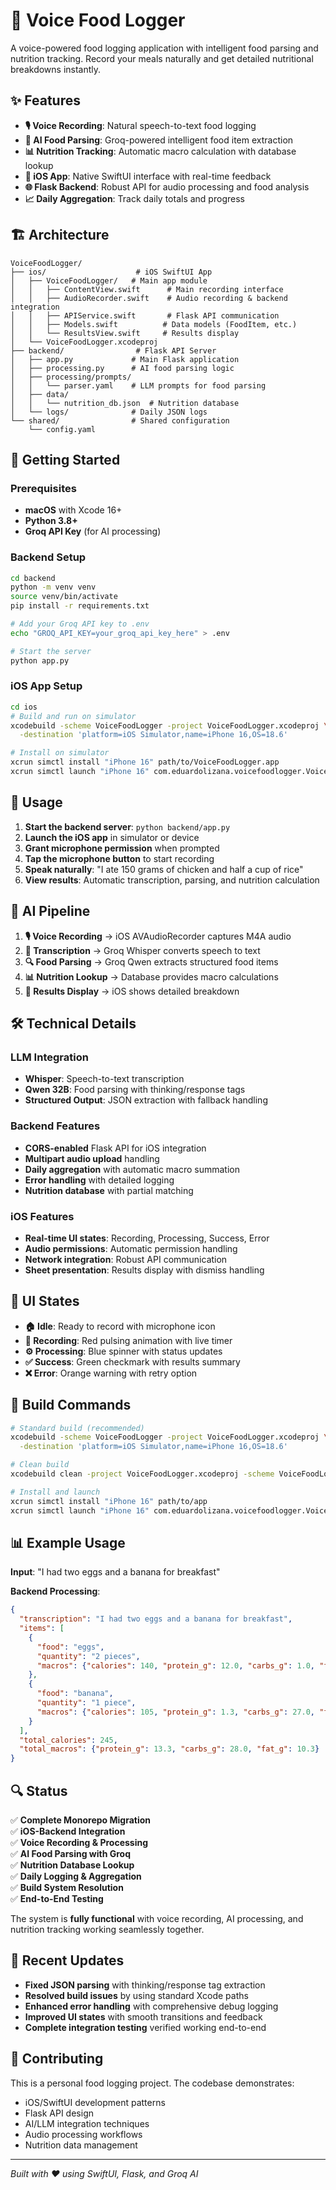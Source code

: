 # 🎤 Voice Food Logger

A voice-powered food logging application with intelligent food parsing and nutrition tracking. Record your meals naturally and get detailed nutritional breakdowns instantly.

## ✨ Features

- **🎙️ Voice Recording**: Natural speech-to-text food logging
- **🧠 AI Food Parsing**: Groq-powered intelligent food item extraction
- **📊 Nutrition Tracking**: Automatic macro calculation with database lookup
- **📱 iOS App**: Native SwiftUI interface with real-time feedback
- **🌐 Flask Backend**: Robust API for audio processing and food analysis
- **📈 Daily Aggregation**: Track daily totals and progress

## 🏗️ Architecture

```
VoiceFoodLogger/
├── ios/                    # iOS SwiftUI App
│   ├── VoiceFoodLogger/   # Main app module
│   │   ├── ContentView.swift      # Main recording interface
│   │   ├── AudioRecorder.swift    # Audio recording & backend integration
│   │   ├── APIService.swift       # Flask API communication
│   │   ├── Models.swift          # Data models (FoodItem, etc.)
│   │   └── ResultsView.swift     # Results display
│   └── VoiceFoodLogger.xcodeproj
├── backend/                # Flask API Server
│   ├── app.py             # Main Flask application
│   ├── processing.py      # AI food parsing logic
│   ├── processing/prompts/
│   │   └── parser.yaml    # LLM prompts for food parsing
│   ├── data/
│   │   └── nutrition_db.json  # Nutrition database
│   └── logs/              # Daily JSON logs
└── shared/                # Shared configuration
    └── config.yaml
```

## 🚀 Getting Started

### Prerequisites

- **macOS** with Xcode 16+
- **Python 3.8+**
- **Groq API Key** (for AI processing)

### Backend Setup

```bash
cd backend
python -m venv venv
source venv/bin/activate
pip install -r requirements.txt

# Add your Groq API key to .env
echo "GROQ_API_KEY=your_groq_api_key_here" > .env

# Start the server
python app.py
```

### iOS App Setup

```bash
cd ios
# Build and run on simulator
xcodebuild -scheme VoiceFoodLogger -project VoiceFoodLogger.xcodeproj \
  -destination 'platform=iOS Simulator,name=iPhone 16,OS=18.6'

# Install on simulator
xcrun simctl install "iPhone 16" path/to/VoiceFoodLogger.app
xcrun simctl launch "iPhone 16" com.eduardolizana.voicefoodlogger.VoiceFoodLogger
```

## 🎯 Usage

1. **Start the backend server**: `python backend/app.py`
2. **Launch the iOS app** in simulator or device
3. **Grant microphone permission** when prompted
4. **Tap the microphone button** to start recording
5. **Speak naturally**: "I ate 150 grams of chicken and half a cup of rice"
6. **View results**: Automatic transcription, parsing, and nutrition calculation

## 🧠 AI Pipeline

1. **🎙️ Voice Recording** → iOS AVAudioRecorder captures M4A audio
2. **📝 Transcription** → Groq Whisper converts speech to text
3. **🔍 Food Parsing** → Groq Qwen extracts structured food items
4. **📊 Nutrition Lookup** → Database provides macro calculations
5. **📱 Results Display** → iOS shows detailed breakdown

## 🛠️ Technical Details

### LLM Integration
- **Whisper**: Speech-to-text transcription
- **Qwen 32B**: Food parsing with thinking/response tags
- **Structured Output**: JSON extraction with fallback handling

### Backend Features
- **CORS-enabled** Flask API for iOS integration
- **Multipart audio upload** handling
- **Daily aggregation** with automatic macro summation
- **Error handling** with detailed logging
- **Nutrition database** with partial matching

### iOS Features
- **Real-time UI states**: Recording, Processing, Success, Error
- **Audio permissions**: Automatic permission handling
- **Network integration**: Robust API communication
- **Sheet presentation**: Results display with dismiss handling

## 🎨 UI States

- **🏠 Idle**: Ready to record with microphone icon
- **🎤 Recording**: Red pulsing animation with live timer
- **⚙️ Processing**: Blue spinner with status updates
- **✅ Success**: Green checkmark with results summary
- **❌ Error**: Orange warning with retry option

## 🔧 Build Commands

```bash
# Standard build (recommended)
xcodebuild -scheme VoiceFoodLogger -project VoiceFoodLogger.xcodeproj \
  -destination 'platform=iOS Simulator,name=iPhone 16,OS=18.6'

# Clean build
xcodebuild clean -project VoiceFoodLogger.xcodeproj -scheme VoiceFoodLogger

# Install and launch
xcrun simctl install "iPhone 16" path/to/app
xcrun simctl launch "iPhone 16" com.eduardolizana.voicefoodlogger.VoiceFoodLogger
```

## 📊 Example Usage

**Input**: "I had two eggs and a banana for breakfast"

**Backend Processing**:
```json
{
  "transcription": "I had two eggs and a banana for breakfast",
  "items": [
    {
      "food": "eggs",
      "quantity": "2 pieces",
      "macros": {"calories": 140, "protein_g": 12.0, "carbs_g": 1.0, "fat_g": 10.0}
    },
    {
      "food": "banana", 
      "quantity": "1 piece",
      "macros": {"calories": 105, "protein_g": 1.3, "carbs_g": 27.0, "fat_g": 0.3}
    }
  ],
  "total_calories": 245,
  "total_macros": {"protein_g": 13.3, "carbs_g": 28.0, "fat_g": 10.3}
}
```

## 🔍 Status

✅ **Complete Monorepo Migration**  
✅ **iOS-Backend Integration**  
✅ **Voice Recording & Processing**  
✅ **AI Food Parsing with Groq**  
✅ **Nutrition Database Lookup**  
✅ **Daily Logging & Aggregation**  
✅ **Build System Resolution**  
✅ **End-to-End Testing**

The system is **fully functional** with voice recording, AI processing, and nutrition tracking working seamlessly together.

## 📝 Recent Updates

- **Fixed JSON parsing** with thinking/response tag extraction
- **Resolved build issues** by using standard Xcode paths
- **Enhanced error handling** with comprehensive debug logging
- **Improved UI states** with smooth transitions and feedback
- **Complete integration testing** verified working end-to-end

## 🤝 Contributing

This is a personal food logging project. The codebase demonstrates:
- iOS/SwiftUI development patterns
- Flask API design
- AI/LLM integration techniques
- Audio processing workflows
- Nutrition data management

---

*Built with ❤️ using SwiftUI, Flask, and Groq AI*